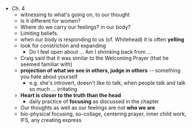 - Ch. 4
	- witnessing to what's going on, to our thought
	- Is it different for women?
	- Where do we carry our feelings? in our body?
	- Limiting beliefs.
	- when our body is responding to us (cf. Whitehead) it is often **yelling**
	- look for constriction and expanding
		- Do I feel open about ... Am I shrinking back from ...
	- Craig said that it was similar to the Welcoming Prayer (that he seemed familiar with)
	- **projection of what we see in others, judge in others** -- something you hate about yourself
		- e.g. she's introvert, doesn't like to talk, when people talk and talk so much ... irritating
	- **Heart is closer to the truth than the head**
		- daily practice of **focusing** as discussed in the chapter
	- Our thoughts as well as our feelings are not **who we are**
	- bio-physical focusing, so-collage, centering prayer, inner child work, IFS, any creating express